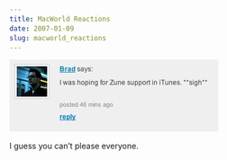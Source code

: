 ```yaml
---
title: MacWorld Reactions
date: 2007-01-09
slug: macworld_reactions
---
```

<p><img src="/assets/img/zunesupport.jpg" width="371" height="128"  /></p>

<p>I guess you can&#8217;t please everyone.</p>